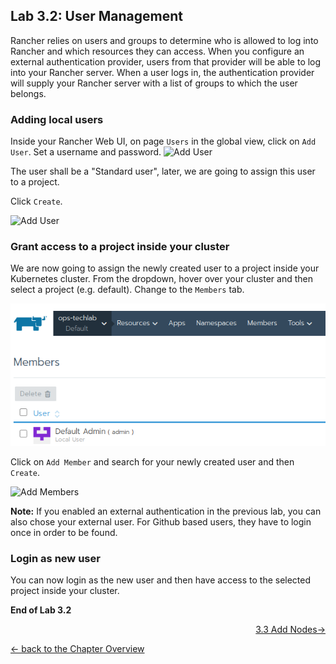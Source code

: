 ## Lab 3.2: User Management

Rancher relies on users and groups to determine who is allowed to log into Rancher and which resources they can access. When you configure an external authentication provider, users from that provider will be able to log into your Rancher server. When a user logs in, the authentication provider will supply your Rancher server with a list of groups to which the user belongs.

### Adding local users

Inside your Rancher Web UI, on page `Users` in the global view, click on `Add User`. Set a username and password. 
![Add User](../resources/images/adduser.png)

The user shall be a "Standard user", later, we are going to assign this user to a project.

Click `Create`.

![Add User](../resources/images/defineuser.png)


### Grant access to a project inside your cluster

We are now going to assign the newly created user to a project inside your Kubernetes cluster. From the dropdown, hover over your cluster and then select a project (e.g. default). Change to the `Members` tab.

![Project Members](../resources/images/projectmembers.png)

Click on `Add Member` and search for your newly created user and then `Create`.

![Add Members](../resources/images/addmember.png)

**Note:** If you enabled an external authentication in the previous lab, you can also chose your external user. For Github based users, they have to login once in order to be found.


### Login as new user

You can now login as the new user and then have access to the selected project inside your cluster.

**End of Lab 3.2**

<p width="100px" align="right"><a href="33_addnode.md"> 3.3 Add Nodes→</a></p>

[← back to the Chapter Overview](10_rancher.md)
